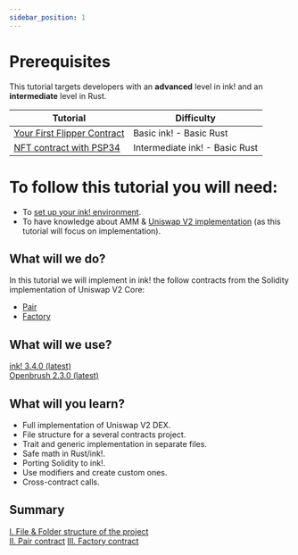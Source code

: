 ```yaml
---
sidebar_position: 1
---
```


# Prerequisites
This tutorial targets developers with an **advanced** level in ink! and an **intermediate** level in Rust.

| Tutorial                                                                   | Difficulty                     |
|----------------------------------------------------------------------------|--------------------------------|
| [Your First Flipper Contract](../flipper-contract/flipper-contract.md)              | Basic ink! -  Basic Rust       |
| [NFT contract with PSP34](../nft/nft.md)              | Intermediate ink! -  Basic Rust       |          

# To follow this tutorial you will need:
- To [set up your ink! environment](../../XVM%20and%20WASM/setup_your_ink_environment.md).
- To have knowledge about AMM & [Uniswap V2 implementation](https://docs.uniswap.org/contracts/v2/overview) (as this tutorial will focus on implementation).

## What will we do?
In this tutorial we will implement in ink! the follow contracts from the Solidity implementation of Uniswap V2 Core:
- [Pair](https://github.com/Uniswap/v2-core/blob/master/contracts/UniswapV2Pair.sol)
- [Factory](https://github.com/Uniswap/v2-core/blob/master/contracts/UniswapV2Factory.sol)

## What will we use?
[ink! 3.4.0 (latest)](https://github.com/paritytech/ink/tree/v3.4.0)   
[Openbrush 2.3.0 (latest)](https://github.com/Supercolony-net/openbrush-contracts/tree/v2.3.0)

## What will you learn?
- Full implementation of Uniswap V2 DEX.
- File structure for a several contracts project.
- Trait and generic implementation in separate files.
- Safe math in Rust/ink!.
- Porting Solidity to ink!.
- Use modifiers and create custom ones.
- Cross-contract calls.

## Summary
[I. File & Folder structure of the project](./Structure/file-structure.md)    
[II. Pair contract](./Pair/psp22.md)
[III. Factory contract](./Factory/getters.md)